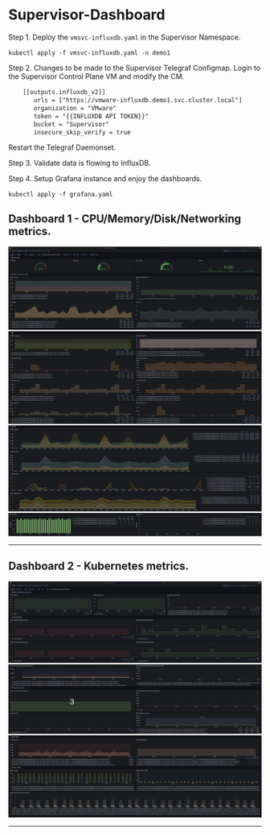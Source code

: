 # Supervisor-Dashboard

Step 1. Deploy the `vmsvc-influxdb.yaml` in the Supervisor Namespace. 

```
kubectl apply -f vmsvc-influxdb.yaml -n demo1
```

Step 2. Changes to be made to the Supervisor Telegraf Configmap. Login to the Supervisor Control Plane VM and modify the CM.

```
    [[outputs.influxdb_v2]]
       urls = ["https://vmware-influxdb.demo1.svc.cluster.local"]
       organization = "VMware"
       token = "{{INFLUXDB API TOKEN}}"
       bucket = "Supervisor"
       insecure_skip_verify = true
```

Restart the Telegraf Daemonset.

Step 3. Validate data is flowing to InfluxDB.

Step 4. Setup Grafana instance and enjoy the dashboards. 

```
kubectl apply -f grafana.yaml
```

## Dashboard 1 - CPU/Memory/Disk/Networking metrics. 

<img src="images/CPUimage1.png" title="CPU 1">
<img src="images/CPUimage2.png" title="CPU 2">
<img src="images/CPUimage3.png" title="CPU 3">
<img src="images/CPUimage4.png" title="CPU 4">

---

## Dashboard 2 - Kubernetes metrics. 

<img src="images/K8simage1.png" title="K8S 1">
<img src="images/K8simage2.png" title="K8S 2">
<img src="images/K8simage3.png" title="K8S 3">

---



